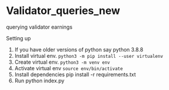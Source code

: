 # Validator_queries_new
querying validator earnings

Setting up
1. If you have older versions of python say python 3.8.8
2. Install virtual env. `python3 -m pip install --user virtualenv`
3. Create virtual env. `python3 -m venv env`
4. Activate virtual env `source env/bin/activate`
5. Install dependencies pip install -r requirements.txt
6. Run python index.py